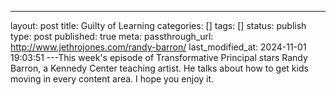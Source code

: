 ---
layout: post
title: Guilty of Learning
categories: []
tags: []
status: publish
type: post
published: true
meta:
  passthrough_url: http://www.jethrojones.com/randy-barron/
last_modified_at: 2024-11-01 19:03:51
---This week's episode of Transformative Principal stars Randy Barron, a Kennedy Center teaching artist. He talks about how to get kids moving in every content area. I hope you enjoy it.
